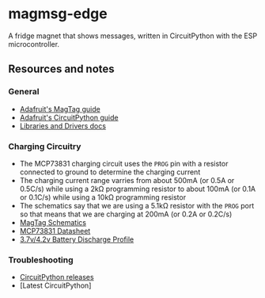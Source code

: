 # magmsg-edge

A fridge magnet that shows messages, written in CircuitPython with the ESP microcontroller.

## Resources and notes

### General

- [Adafruit's MagTag guide](https://learn.adafruit.com/adafruit-magtag/overview)
- [Adafruit's CircuitPython guide](https://learn.adafruit.com/adafruit-magtag/overview-2)
- [Libraries and Drivers docs](https://circuitpython.readthedocs.io/projects/bundle/en/latest/drivers.html)

### Charging Circuitry

- The MCP73831 charging circuit uses the `PROG` pin with a resistor connected to ground to determine the charging current
- The charging current range varries from about 500mA (or 0.5A or 0.5C/s) while using a 2kΩ programming resistor to about 100mA (or 0.1A or 0.1C/s) while using a 10kΩ programming resistor
- The schematics say that we are using a 5.1kΩ resistor with the `PROG` port so that means that we are charging at 200mA (or 0.2A or 0.2C/s)
- [MagTag Schematics](https://cdn-learn.adafruit.com/assets/assets/000/096/946/original/adafruit_products_MagTag_sch.png?1605026160)
- [MCP73831 Datasheet](https://cdn.sparkfun.com/assets/learn_tutorials/6/9/5/MCP738312.pdf)
- [3.7v/4.2v Battery Discharge Profile](https://cdn-learn.adafruit.com/assets/assets/000/000/979/original/components_tenergydischarge.gif?1447976645)

### Troubleshooting

- [CircuitPython releases](https://github.com/adafruit/circuitpython/releases)
- [Latest CircuitPython]
